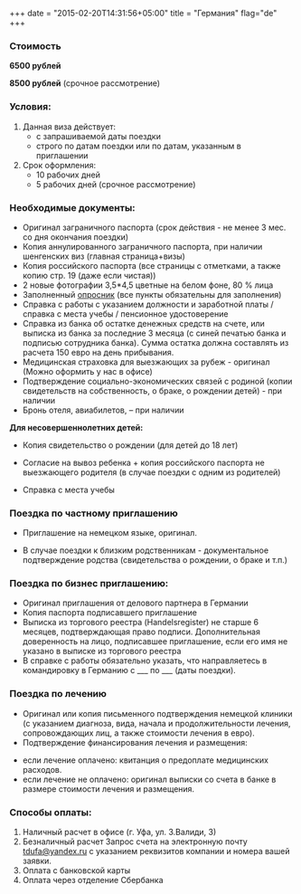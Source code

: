 +++
date = "2015-02-20T14:31:56+05:00"
title = "Германия"
flag="de"
+++


### Стоимость
**6500 рублей**

**8500 рублей** (срочное рассмотрение)

### Условия:

1. Данная виза действует:
   * с запрашиваемой даты поездки
   * строго по датам поездки или по датам, указанным в приглашении
2. Срок оформления: 
   * 10 рабочих дней
   * 5 рабочих дней (срочное рассмотрение)

### Необходимые документы:

* Оригинал заграничного паспорта (срок действия - не менее 3 мес. со дня окончания поездки)
* Копия аннулированного заграничного паспорта, при наличии шенгенских виз (главная страница+визы)
* Копия российского паспорта (все страницы с отметками, а также копию стр. 19 (даже если чистая))
* 2 новые фотографии 3,5*4,5 цветные на белом фоне, 80 % лица
* Заполненный [опросник](/forms/Opros-Shengen.doc) (все пункты обязательны для заполнения)
* Справка с работы с указанием должности и заработной платы /справка с места учебы / пенсионное удостоверение
* Справка из банка об остатке денежных средств на счете, или выписка из банка за последние 3 месяца (с синей печатью банка и подписью сотрудника банка). Сумма остатка должна составлять из расчета 150 евро на день прибывания.
* Медицинская страховка для выезжающих за рубеж - оригинал (Можно оформить у нас в офисе)
* Подтверждение социально-экономических связей с родиной (копии свидетельств на собственность, о браке, о рождении детей) - при наличии
* Бронь отеля, авиабилетов, – при наличии

**Для несовершеннолетних детей:**

* Копия свидетельство о рождении (для детей до 18 лет)

* Согласие на вывоз ребенка + копия российского паспорта не выезжающего родителя (в случае поездки с одним из родителей)

* Справка с места учебы 

### Поездка по частному приглашению
* Приглашение на немецком языке, оригинал.

* В случае поездки к близким родственникам - документальное подтверждение родства (свидетельства о рождении, о браке и т.п.)


### Поездка по бизнес приглашению:

* Оригинал приглашения от делового партнера в Германии
* Копия паспорта подписавшего приглашение
* Выписка из торгового реестра (Handelsregister) не старше 6 месяцев, подтверждающая право подписи.
  Дополнительная доверенность на лицо, подписавшее приглашение, если его имя не указано в выписке из торгового реестра
* В справке с работы обязательно указать, что направляетесь в командировку в Германию с ___ по ___ (даты поездки).

### Поездка по лечению
* Оригинал или копия письменного подтверждения немецкой клиники (с указанием диагноза, вида, начала и продолжительности лечения, сопровождающих лиц, а также стоимости лечения в евро).
* Подтверждение финансирования лечения и размещения:
- если лечение оплачено: квитанция о предоплате медицинских расходов.
- если лечение не оплачено: оригинал выписки со счета в банке в размере стоимости лечения и размещения.


### Способы оплаты:

1. Наличный расчет в офисе (г. Уфа, ул. З.Валиди, 3)
2. Безналичный расчет 
Запрос счета на электронную почту [tdufa@yandex.ru](mailto:tdufa@yandex.ru)  с указанием реквизитов компании и номера вашей заявки. 
3. Оплата с банковской карты
4. Оплата через отделение Сбербанка

